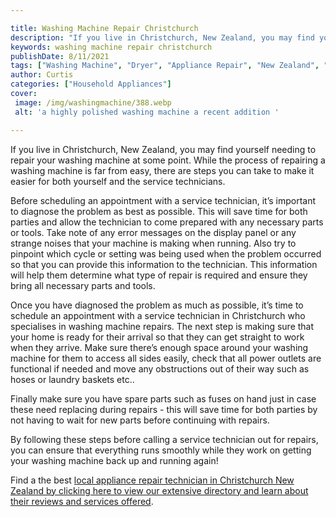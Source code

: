 ```yaml
---

title: Washing Machine Repair Christchurch
description: "If you live in Christchurch, New Zealand, you may find yourself needing to repair your washing machine at some point. While the pr...read now to learn more"
keywords: washing machine repair christchurch
publishDate: 8/11/2021
tags: ["Washing Machine", "Dryer", "Appliance Repair", "New Zealand", "Laundry Appliances", "Appliance Guide"]
author: Curtis
categories: ["Household Appliances"]
cover: 
 image: /img/washingmachine/388.webp
 alt: 'a highly polished washing machine a recent addition '

---
```


If you live in Christchurch, New Zealand, you may find yourself needing to repair your washing machine at some point. While the process of repairing a washing machine is far from easy, there are steps you can take to make it easier for both yourself and the service technicians.

Before scheduling an appointment with a service technician, it’s important to diagnose the problem as best as possible. This will save time for both parties and allow the technician to come prepared with any necessary parts or tools. Take note of any error messages on the display panel or any strange noises that your machine is making when running. Also try to pinpoint which cycle or setting was being used when the problem occurred so that you can provide this information to the technician. This information will help them determine what type of repair is required and ensure they bring all necessary parts and tools.

Once you have diagnosed the problem as much as possible, it’s time to schedule an appointment with a service technician in Christchurch who specialises in washing machine repairs. The next step is making sure that your home is ready for their arrival so that they can get straight to work when they arrive. Make sure there’s enough space around your washing machine for them to access all sides easily, check that all power outlets are functional if needed and move any obstructions out of their way such as hoses or laundry baskets etc.. 

Finally make sure you have spare parts such as fuses on hand just in case these need replacing during repairs - this will save time for both parties by not having to wait for new parts before continuing with repairs. 

By following these steps before calling a service technician out for repairs, you can ensure that everything runs smoothly while they work on getting your washing machine back up and running again!

Find a the best <a href="/pages/appliance-repair-technicians-in-christchurch/">local appliance repair technician in Christchurch New Zealand by clicking here to view our extensive directory and learn about their reviews and services offered</a>.

